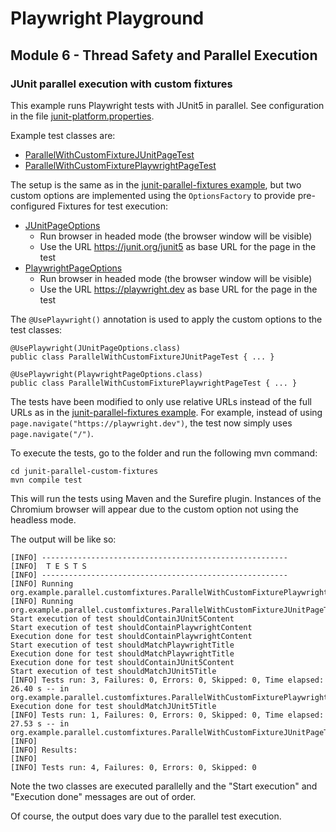 # Playwright Playground
## Module 6 - Thread Safety and Parallel Execution
### JUnit parallel execution with custom fixtures
This example runs Playwright tests with JUnit5 in parallel. See configuration in the file [junit-platform.properties](/junit-parallel-custom-fixtures/src/test/resources/junit-platform.properties).

Example test classes are:
* [ParallelWithCustomFixtureJUnitPageTest](/junit-parallel-custom-fixtures/src/test/java/org/example/parallel/customfixtures/ParallelWithCustomFixtureJUnitPageTest.java)
* [ParallelWithCustomFixturePlaywrightPageTest](/junit-parallel-custom-fixtures/src/test/java/org/example/parallel/customfixtures/ParallelWithCustomFixturePlaywrightPageTest.java)

The setup is the same as in the [junit-parallel-fixtures example](../junit-parallel-fixtures/), but two custom options are implemented using the `OptionsFactory` to provide pre-configured Fixtures for test execution:

* [JUnitPageOptions](/junit-parallel-custom-fixtures/src/test/java/org/example/parallel/customfixtures/customoptions/JUnitPageOptions.java)
  * Run browser in headed mode (the browser window will be visible)
  * Use the URL https://junit.org/junit5 as base URL for the page in the test
* [PlaywrightPageOptions](/junit-parallel-custom-fixtures/src/test/java/org/example/parallel/customfixtures/customoptions/PlaywrightPageOptions.java)
  * Run browser in headed mode (the browser window will be visible)
  * Use the URL https://playwright.dev as base URL for the page in the test

The `@UsePlaywright()` annotation is used to apply the custom options to the test classes:

```
@UsePlaywright(JUnitPageOptions.class)
public class ParallelWithCustomFixtureJUnitPageTest { ... }
```
```
@UsePlaywright(PlaywrightPageOptions.class)
public class ParallelWithCustomFixturePlaywrightPageTest { ... }
```

The tests have been modified to only use relative URLs instead of the full URLs as in the [junit-parallel-fixtures example](../junit-parallel-fixtures/).
For example, instead of using `page.navigate("https://playwright.dev")`, the test now simply uses `page.navigate("/")`.

To execute the tests, go to the folder and run the following mvn command:
```
cd junit-parallel-custom-fixtures
mvn compile test
```

This will run the tests using Maven and the Surefire plugin. Instances of the Chromium browser will appear due to the custom option not using the headless mode.

The output will be like so:
```
[INFO] -------------------------------------------------------
[INFO]  T E S T S
[INFO] -------------------------------------------------------
[INFO] Running org.example.parallel.customfixtures.ParallelWithCustomFixturePlaywrightPageTest
[INFO] Running org.example.parallel.customfixtures.ParallelWithCustomFixtureJUnitPageTest
Start execution of test shouldContainJUnit5Content
Start execution of test shouldContainPlaywrightContent
Execution done for test shouldContainPlaywrightContent
Start execution of test shouldMatchPlaywrightTitle
Execution done for test shouldMatchPlaywrightTitle
Execution done for test shouldContainJUnit5Content
Start execution of test shouldMatchJUnit5Title
[INFO] Tests run: 3, Failures: 0, Errors: 0, Skipped: 0, Time elapsed: 26.40 s -- in org.example.parallel.customfixtures.ParallelWithCustomFixturePlaywrightPageTest
Execution done for test shouldMatchJUnit5Title
[INFO] Tests run: 1, Failures: 0, Errors: 0, Skipped: 0, Time elapsed: 27.53 s -- in org.example.parallel.customfixtures.ParallelWithCustomFixtureJUnitPageTest
[INFO]
[INFO] Results:
[INFO]
[INFO] Tests run: 4, Failures: 0, Errors: 0, Skipped: 0
```

Note the two classes are executed parallelly and the "Start execution" and "Execution done" messages are out of order.

Of course, the output does vary due to the parallel test execution.